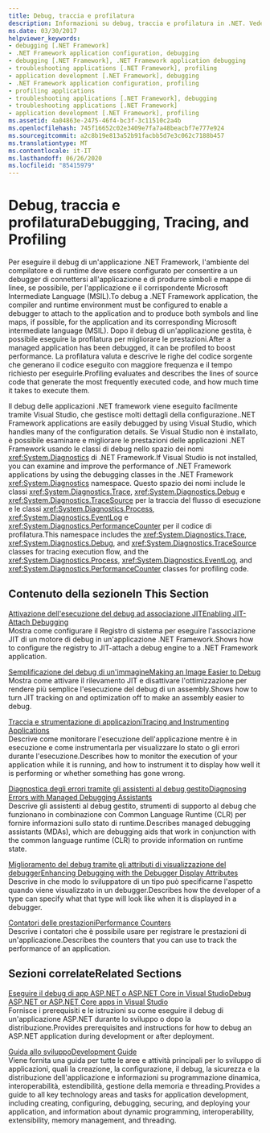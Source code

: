 ```yaml
---
title: Debug, traccia e profilatura
description: Informazioni su debug, traccia e profilatura in .NET. Vedere gli articoli relativi al debug JIT (just-in-Time), alla traccia e alla strumentazione di applicazioni e altro ancora.
ms.date: 03/30/2017
helpviewer_keywords:
- debugging [.NET Framework]
- .NET Framework application configuration, debugging
- debugging [.NET Framework], .NET Framework application debugging
- troubleshooting applications [.NET Framework], profiling
- application development [.NET Framework], debugging
- .NET Framework application configuration, profiling
- profiling applications
- troubleshooting applications [.NET Framework], debugging
- troubleshooting applications [.NET Framework]
- application development [.NET Framework], profiling
ms.assetid: 4a04863e-2475-46f4-bc3f-3c11510c2a4b
ms.openlocfilehash: 745f16652c02e3409e7fa7a48beacbf7e777e924
ms.sourcegitcommit: a2c8b19e813a52b91facbb5d7e3c062c7188b457
ms.translationtype: MT
ms.contentlocale: it-IT
ms.lasthandoff: 06/26/2020
ms.locfileid: "85415979"
---
```

# <a name="debugging-tracing-and-profiling"></a><span data-ttu-id="9fa58-104">Debug, traccia e profilatura</span><span class="sxs-lookup"><span data-stu-id="9fa58-104">Debugging, Tracing, and Profiling</span></span>
<span data-ttu-id="9fa58-105">Per eseguire il debug di un'applicazione .NET Framework, l'ambiente del compilatore e di runtime deve essere configurato per consentire a un debugger di connettersi all'applicazione e di produrre simboli e mappe di linee, se possibile, per l'applicazione e il corrispondente Microsoft Intermediate Language (MSIL).</span><span class="sxs-lookup"><span data-stu-id="9fa58-105">To debug a .NET Framework application, the compiler and runtime environment must be configured to enable a debugger to attach to the application and to produce both symbols and line maps, if possible, for the application and its corresponding Microsoft intermediate language (MSIL).</span></span> <span data-ttu-id="9fa58-106">Dopo il debug di un'applicazione gestita, è possibile eseguire la profilatura per migliorare le prestazioni.</span><span class="sxs-lookup"><span data-stu-id="9fa58-106">After a managed application has been debugged, it can be profiled to boost performance.</span></span> <span data-ttu-id="9fa58-107">La profilatura valuta e descrive le righe del codice sorgente che generano il codice eseguito con maggiore frequenza e il tempo richiesto per eseguirle.</span><span class="sxs-lookup"><span data-stu-id="9fa58-107">Profiling evaluates and describes the lines of source code that generate the most frequently executed code, and how much time it takes to execute them.</span></span>  
  
 <span data-ttu-id="9fa58-108">Il debug delle applicazioni .NET framework viene eseguito facilmente tramite Visual Studio, che gestisce molti dettagli della configurazione.</span><span class="sxs-lookup"><span data-stu-id="9fa58-108">.NET Framework applications are easily debugged by using Visual Studio, which handles many of the configuration details.</span></span> <span data-ttu-id="9fa58-109">Se Visual Studio non è installato, è possibile esaminare e migliorare le prestazioni delle applicazioni .NET Framework usando le classi di debug nello spazio dei nomi <xref:System.Diagnostics> di .NET Framework.</span><span class="sxs-lookup"><span data-stu-id="9fa58-109">If Visual Studio is not installed, you can examine and improve the performance of .NET Framework applications by using the debugging classes in the .NET Framework <xref:System.Diagnostics> namespace.</span></span> <span data-ttu-id="9fa58-110">Questo spazio dei nomi include le classi <xref:System.Diagnostics.Trace>, <xref:System.Diagnostics.Debug> e <xref:System.Diagnostics.TraceSource> per la traccia del flusso di esecuzione e le classi <xref:System.Diagnostics.Process>, <xref:System.Diagnostics.EventLog> e <xref:System.Diagnostics.PerformanceCounter> per il codice di profilatura.</span><span class="sxs-lookup"><span data-stu-id="9fa58-110">This namespace includes the <xref:System.Diagnostics.Trace>, <xref:System.Diagnostics.Debug>, and <xref:System.Diagnostics.TraceSource> classes for tracing execution flow, and the <xref:System.Diagnostics.Process>, <xref:System.Diagnostics.EventLog>, and <xref:System.Diagnostics.PerformanceCounter> classes for profiling code.</span></span>  
  
## <a name="in-this-section"></a><span data-ttu-id="9fa58-111">Contenuto della sezione</span><span class="sxs-lookup"><span data-stu-id="9fa58-111">In This Section</span></span>  
 [<span data-ttu-id="9fa58-112">Attivazione dell'esecuzione del debug ad associazione JIT</span><span class="sxs-lookup"><span data-stu-id="9fa58-112">Enabling JIT-Attach Debugging</span></span>](enabling-jit-attach-debugging.md)  
 <span data-ttu-id="9fa58-113">Mostra come configurare il Registro di sistema per eseguire l'associazione JIT di un motore di debug in un'applicazione .NET Framework.</span><span class="sxs-lookup"><span data-stu-id="9fa58-113">Shows how to configure the registry to JIT-attach a debug engine to a .NET Framework application.</span></span>  
  
 [<span data-ttu-id="9fa58-114">Semplificazione del debug di un'immagine</span><span class="sxs-lookup"><span data-stu-id="9fa58-114">Making an Image Easier to Debug</span></span>](making-an-image-easier-to-debug.md)  
 <span data-ttu-id="9fa58-115">Mostra come attivare il rilevamento JIT e disattivare l'ottimizzazione per rendere più semplice l'esecuzione del debug di un assembly.</span><span class="sxs-lookup"><span data-stu-id="9fa58-115">Shows how to turn JIT tracking on and optimization off to make an assembly easier to debug.</span></span>  
  
 [<span data-ttu-id="9fa58-116">Traccia e strumentazione di applicazioni</span><span class="sxs-lookup"><span data-stu-id="9fa58-116">Tracing and Instrumenting Applications</span></span>](tracing-and-instrumenting-applications.md)  
 <span data-ttu-id="9fa58-117">Descrive come monitorare l'esecuzione dell'applicazione mentre è in esecuzione e come instrumentarla per visualizzare lo stato o gli errori durante l'esecuzione.</span><span class="sxs-lookup"><span data-stu-id="9fa58-117">Describes how to monitor the execution of your application while it is running, and how to instrument it to display how well it is performing or whether something has gone wrong.</span></span>  
  
 [<span data-ttu-id="9fa58-118">Diagnostica degli errori tramite gli assistenti al debug gestito</span><span class="sxs-lookup"><span data-stu-id="9fa58-118">Diagnosing Errors with Managed Debugging Assistants</span></span>](diagnosing-errors-with-managed-debugging-assistants.md)  
 <span data-ttu-id="9fa58-119">Descrive gli assistenti al debug gestito, strumenti di supporto al debug che funzionano in combinazione con Common Language Runtime (CLR) per fornire informazioni sullo stato di runtime.</span><span class="sxs-lookup"><span data-stu-id="9fa58-119">Describes managed debugging assistants (MDAs), which are debugging aids that work in conjunction with the common language runtime (CLR) to provide information on runtime state.</span></span>  
  
 [<span data-ttu-id="9fa58-120">Miglioramento del debug tramite gli attributi di visualizzazione del debugger</span><span class="sxs-lookup"><span data-stu-id="9fa58-120">Enhancing Debugging with the Debugger Display Attributes</span></span>](enhancing-debugging-with-the-debugger-display-attributes.md)  
 <span data-ttu-id="9fa58-121">Descrive in che modo lo sviluppatore di un tipo può specificarne l'aspetto quando viene visualizzato in un debugger.</span><span class="sxs-lookup"><span data-stu-id="9fa58-121">Describes how the developer of a type can specify what that type will look like when it is displayed in a debugger.</span></span>  
  
 [<span data-ttu-id="9fa58-122">Contatori delle prestazioni</span><span class="sxs-lookup"><span data-stu-id="9fa58-122">Performance Counters</span></span>](performance-counters.md)  
 <span data-ttu-id="9fa58-123">Descrive i contatori che è possibile usare per registrare le prestazioni di un'applicazione.</span><span class="sxs-lookup"><span data-stu-id="9fa58-123">Describes the counters that you can use to track the performance of an application.</span></span>  
  
## <a name="related-sections"></a><span data-ttu-id="9fa58-124">Sezioni correlate</span><span class="sxs-lookup"><span data-stu-id="9fa58-124">Related Sections</span></span>  
 [<span data-ttu-id="9fa58-125">Eseguire il debug di app ASP.NET o ASP.NET Core in Visual Studio</span><span class="sxs-lookup"><span data-stu-id="9fa58-125">Debug ASP.NET or ASP.NET Core apps in Visual Studio</span></span>](/visualstudio/debugger/how-to-enable-debugging-for-aspnet-applications)  
 <span data-ttu-id="9fa58-126">Fornisce i prerequisiti e le istruzioni su come eseguire il debug di un'applicazione ASP.NET durante lo sviluppo o dopo la distribuzione.</span><span class="sxs-lookup"><span data-stu-id="9fa58-126">Provides prerequisites and instructions for how to debug an ASP.NET application during development or after deployment.</span></span>  
  
 [<span data-ttu-id="9fa58-127">Guida allo sviluppo</span><span class="sxs-lookup"><span data-stu-id="9fa58-127">Development Guide</span></span>](../development-guide.md)  
 <span data-ttu-id="9fa58-128">Viene fornita una guida per tutte le aree e attività principali per lo sviluppo di applicazioni, quali la creazione, la configurazione, il debug, la sicurezza e la distribuzione dell'applicazione e informazioni su programmazione dinamica, interoperabilità, estendibilità, gestione della memoria e threading.</span><span class="sxs-lookup"><span data-stu-id="9fa58-128">Provides a guide to all key technology areas and tasks for application development, including creating, configuring, debugging, securing, and deploying your application, and information about dynamic programming, interoperability, extensibility, memory management, and threading.</span></span>
